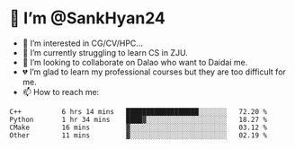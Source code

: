 # 👋 I’m @SankHyan24

- 👀 I’m interested in CG/CV/HPC...
- 🌱 I’m currently struggling to learn CS in ZJU.
- 💞️ I’m looking to collaborate on Dalao who want to Daidai me.
- 💔 I’m glad to learn my professional courses but they are too difficult for me.
- 📫 How to reach me:


<!---
SankHyan24/SankHyan24 is a ✨ special ✨ repository because its `README.md` (this file) appears on your GitHub profile.
You can click the Preview link to take a look at your changes.
--->
<!--START_SECTION:waka-->

```text
C++          6 hrs 14 mins   ██████████████████░░░░░░░   72.20 %
Python       1 hr 34 mins    ████▓░░░░░░░░░░░░░░░░░░░░   18.27 %
CMake        16 mins         ▓░░░░░░░░░░░░░░░░░░░░░░░░   03.12 %
Other        11 mins         ▓░░░░░░░░░░░░░░░░░░░░░░░░   02.19 %
```

<!--END_SECTION:waka-->
